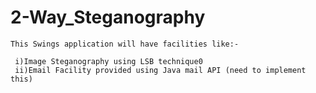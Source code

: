 # 2-Way_Steganography

    This Swings application will have facilities like:-
    
     i)Image Steganography using LSB technique0
     ii)Email Facility provided using Java mail API (need to implement this)
     

